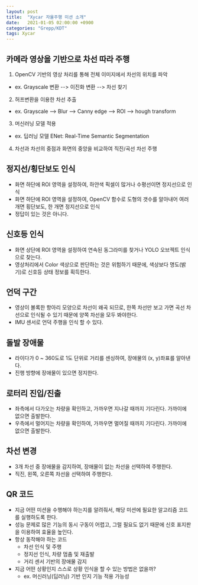 ```yaml
---
layout: post
title:  "Xycar 자율주행 미션 소개"
date:   2021-01-05 02:00:00 +0900
categories: "Grepp/KDT"
tags: Xycar
---
```


## 카메라 영상을 기반으로 차선 따라 주행

1. OpenCV 기반의 영상 처리를 통해 전체 이미지에서 차선의 위치를 파악
- ex. Grayscale 변환 --> 이진화 변환 --> 차선 찾기

2. 허프변환을 이용한 차선 추출
- ex. Grayscale --> Blur --> Canny edge --> ROI --> hough transform

3. 머신러닝 모델 적용
- ex. 딥러닝 모델 ENet: Real-Time Semantic Segmentation

4. 차선과 차선의 중점과 화면의 중앙을 비교하여 직진/곡선 차선 주행



## 정지선/횡단보도 인식

- 화면 하단에 ROI 영역을 설정하여, 하얀색 픽셀이 많거나 수평선이면 정지선으로 인식
- 화면 하단에 ROI 영역을 설정하여, OpenCV 함수로 도형의 갯수를 알아내어 여러 개면 횡단보도, 한 개면 정지선으로 인식
- 정답이 있는 것은 아니다.



## 신호등 인식

- 화면 상단에 ROI 영역을 설정하여 연속된 동그라미를 찾거나 YOLO 오브젝트 인식으로 찾는다.
- 영상처리에서 Color 색상으로 판단하는 것은 위험하기 때문에, 색상보다 명도(밝기)로 신호등 상태 정보를 획득한다.



## 언덕 구간

- 영상이 볼록한 항아리 모양으로 차선이 왜곡 되므로, 한쪽 차선만 보고 가면 곡선 차선으로 인식될 수 있기 때문에 양쪽 차선을 모두 봐야한다.
- IMU 센서로 언덕 주행을 인식 할 수 있다.



## 돌발 장애물

- 라이다가 0 ~ 360도로 1도 단위로 거리를 센싱하여, 장애물의 (x, y)좌표를 알아낸다.
- 진행 방향에 장애물이 있으면 정지한다.



## 로터리 진입/진출

- 좌측에서 다가오는 차량을 확인하고, 가까우면 지나갈 때까지 기다린다. 가까이에 없으면 출발한다.
- 우측에서 멀어지는 차량을 확인하여, 가까우면 멀어질 때까지 기다린다. 가까이에 없으면 출발한다.



## 차선 변경

- 3개 차선 중 장애물을 감지하여, 장애물이 없는 차선을 선택하여 주행한다.
- 직진, 왼쪽, 오른쪽 차선을 선택하여 주행한다.



## QR 코드

- 지금 어떤 미션을 수행해야 하는지를 알려줘서, 해당 미션에 필요한 알고리즘 코드를 실행하도록 한다.
- 성능 문제로 많은 기능의 동시 구동이 어렵고, 그럴 필요도 없기 때문에 신호 표지판을 이용하여 효율을 높인다.
- 항상 동작해야 하는 코드
    - 차선 인식 및 주행
    - 정지선 인식, 차량 멈춤 및 재출발
    - 거리 센서 기반의 장애물 감지
- 지금 어떤 상황인지 스스로 상황 인식을 할 수 있는 방법은 없을까?
    - ex. 머신러닝(딥러닝) 기반 인지 기능 적용 가능성
